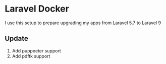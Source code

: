 # Laravel Docker

I use this setup to prepare upgrading my apps from Laravel 5.7 to Laravel 9

## Update
1. Add puppeeter support
2. Add pdftk support